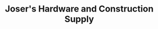 ---
title: "Joser's Hardware and Construction Supply"
url: /batangas-city/josers-hardware-and-construction-supply/
shop: trade
---